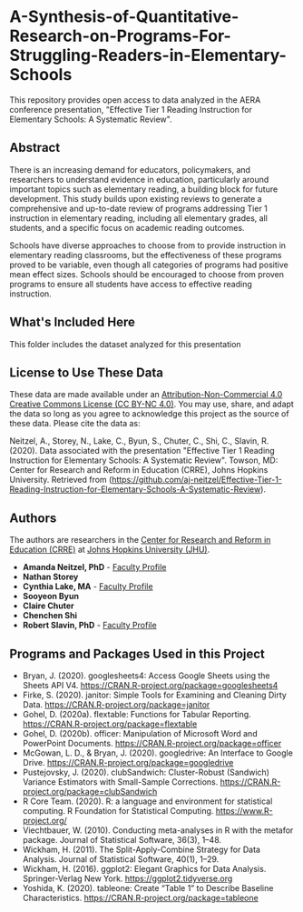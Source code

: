 # A-Synthesis-of-Quantitative-Research-on-Programs-For-Struggling-Readers-in-Elementary-Schools
This repository provides open access to data analyzed in the AERA conference presentation, "Effective Tier 1 Reading Instruction for Elementary Schools: A Systematic Review".

## Abstract
There is an increasing demand for educators, policymakers, and researchers to understand evidence in education, particularly around important topics such as elementary reading, a building block for future development. This study builds upon existing reviews to generate a comprehensive and up-to-date review of programs addressing Tier 1 instruction in elementary reading, including all elementary grades, all students, and a specific focus on academic reading outcomes.

Schools have diverse approaches to choose from to provide instruction in elementary reading classrooms, but the effectiveness of these programs proved to be variable, even though all categories of programs had positive mean effect sizes. Schools should be encouraged to choose from proven programs to ensure all students have access to effective reading instruction.

## What's Included Here
This folder includes the dataset analyzed for this presentation

## License to Use These Data
These data are made available under an [Attribution-Non-Commercial 4.0 Creative Commons License (CC BY-NC 4.0)](https://creativecommons.org/licenses/by-nc/4.0/). You may use, share, and adapt the data so long as you agree to acknowledge this project as the source of these data. Please cite the data as:

Neitzel, A., Storey, N., Lake, C., Byun, S., Chuter, C., Shi, C., Slavin, R. (2020). Data associated with the presentation "Effective Tier 1 Reading Instruction for Elementary Schools: A Systematic Review". Towson, MD: Center for Research and Reform in Education (CRRE), Johns Hopkins University. Retrieved from (https://github.com/aj-neitzel/Effective-Tier-1-Reading-Instruction-for-Elementary-Schools-A-Systematic-Review).

## Authors
The authors are researchers in the [Center for Research and Reform in Education (CRRE)](https://education.jhu.edu/crre/) at [Johns Hopkins University (JHU)](https://www.jhu.edu/).

* **Amanda Neitzel, PhD** - [Faculty Profile](https://education.jhu.edu/directory/amanda-inns-phd/)
* **Nathan Storey**
* **Cynthia Lake, MA** - [Faculty Profile](https://education.jhu.edu/directory/cynthia-lake-ma/) 
* **Sooyeon Byun**
* **Claire Chuter**
* **Chenchen Shi**
* **Robert Slavin, PhD** - [Faculty Profile](https://education.jhu.edu/directory/robert-e-slavin-phd/)

## Programs and Packages Used in this Project
* Bryan, J. (2020). googlesheets4: Access Google Sheets using the Sheets API V4. https://CRAN.R-project.org/package=googlesheets4
* Firke, S. (2020). janitor: Simple Tools for Examining and Cleaning Dirty Data. https://CRAN.R-project.org/package=janitor
* Gohel, D. (2020a). flextable: Functions for Tabular Reporting. https://CRAN.R-project.org/package=flextable
* Gohel, D. (2020b). officer: Manipulation of Microsoft Word and PowerPoint Documents. https://CRAN.R-project.org/package=officer
* McGowan, L. D., & Bryan, J. (2020). googledrive: An Interface to Google Drive. https://CRAN.R-project.org/package=googledrive
* Pustejovsky, J. (2020). clubSandwich: Cluster-Robust (Sandwich) Variance Estimators with Small-Sample Corrections. https://CRAN.R-project.org/package=clubSandwich
* R Core Team. (2020). R: a language and environment for statistical computing. R Foundation for Statistical Computing. https://www.R-project.org/
* Viechtbauer, W. (2010). Conducting meta-analyses in R with the metafor package. Journal of Statistical Software, 36(3), 1–48.
* Wickham, H. (2011). The Split-Apply-Combine Strategy for Data Analysis. Journal of Statistical Software, 40(1), 1–29.
* Wickham, H. (2016). ggplot2: Elegant Graphics for Data Analysis. Springer-Verlag New York. https://ggplot2.tidyverse.org
* Yoshida, K. (2020). tableone: Create “Table 1” to Describe Baseline Characteristics. https://CRAN.R-project.org/package=tableone

